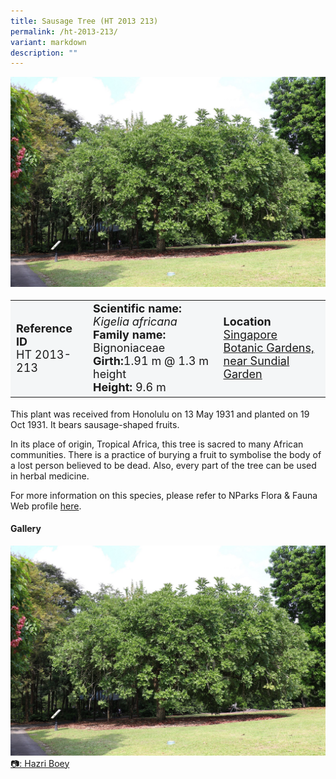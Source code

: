 ```yaml
---
title: Sausage Tree (HT 2013 213)
permalink: /ht-2013-213/
variant: markdown
description: ""
---
```

<div class="isomer-image-wrapper">
<img src="/images/Heritage_trees_photos/kigafr_ht2013-213_habit.jpg"> 
</div><table style="minWidth: 100px; font-size: 18px; background: #F4F6F7">
<tbody><tr>
<td rowspan="1" colspan="1">
<strong>Reference ID</strong>
<br>HT 2013-213
</td>
<td rowspan="1" colspan="1">
<strong>Scientific name:</strong> <em>Kigelia africana</em> 
<br><strong>Family name:</strong> Bignoniaceae
<br><strong>Girth:</strong>1.91 m @ 1.3 m height
<br><strong>Height: </strong>9.6 m
</td>
<td rowspan="1" colspan="1">
<strong>Location</strong><a href="https://www.onemap.gov.sg/?lat=1.309590000001142&amp;lng=103.81590999999729">
<br>Singapore Botanic Gardens,<br> near Sundial Garden</a>
</td>
</tr>
</tbody></table>
<p>This plant was received from Honolulu on 13 May 1931 and planted on 19 Oct 1931. It bears sausage-shaped fruits.</p>
  
<p>In its place of origin, Tropical Africa, this tree is sacred to many African communities. There is a practice of burying a fruit to symbolise the body of a lost person believed to be dead. Also, every part of the tree can be used in herbal medicine.</p>
	
<p>For more information on this species, please refer to NParks Flora &amp; Fauna Web profile <a href="https://www.nparks.gov.sg/florafaunaweb/flora/2/9/2980">here</a>.</p>

<h4><b>Gallery</b></h4>
<div class="isomer-card-grid">
<a href="/images/Heritage_trees_photos/kigafr_ht2013-213_habit.jpg" class="isomer-card">
<div class="isomer-card-image">
<div class="isomer-image-wrapper"><img src="/images/Heritage_trees_photos/kigafr_ht2013-213_habit.jpg"></div></div>
	<div class="isomer-card-body"><div class="isomer-card-description">📷: Hazri Boey</div></div></a><br></div>